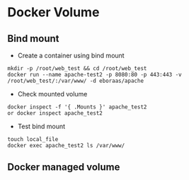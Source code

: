 # Docker Volume
## Bind mount
- Create a container using bind mount
```
mkdir -p /root/web_test && cd /root/web_test
docker run --name apache-test2 -p 8080:80 -p 443:443 -v /root/web_test/:/var/www/ -d eboraas/apache
```

- Check mounted volume
```
docker inspect -f '{ .Mounts }' apache_test2
or docker inspect apache_test2
```

- Test bind mount
```
touch local_file
docker exec apache_test2 ls /var/www/
```

## Docker managed volume


